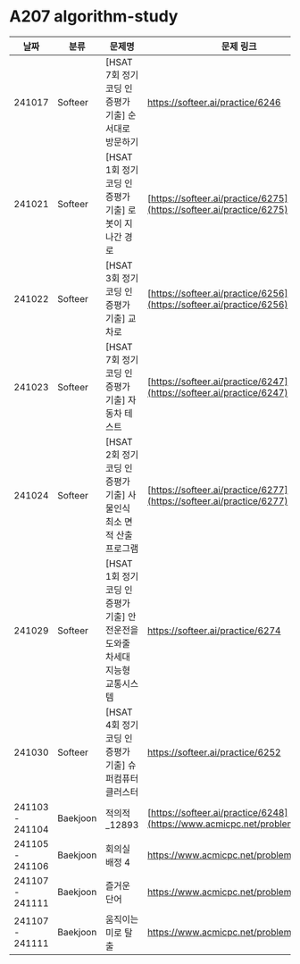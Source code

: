 # A207 algorithm-study


| **날짜** | **분류**     | **문제명**          | **문제 링크**                                         | 
| -------- | ---------------- | ----------- | ----------------------------------------------------- | 
| 241017  |  Softeer |     [HSAT 7회 정기 코딩 인증평가 기출] 순서대로 방문하기           |  https://softeer.ai/practice/6246      | 
| 241021  | Softeer |     [HSAT 1회 정기 코딩 인증평가 기출] 로봇이 지나간 경로           |  [https://softeer.ai/practice/6275](https://softeer.ai/practice/6275)      |      
| 241022  |  Softeer |     [HSAT 3회 정기 코딩 인증평가 기출] 교차로          |  [https://softeer.ai/practice/6256](https://softeer.ai/practice/6256)      |      
| 241023  |    Softeer |     [HSAT 7회 정기 코딩 인증평가 기출] 자동차 테스트           |  [https://softeer.ai/practice/6247](https://softeer.ai/practice/6247)      |      
| 241024  |  Softeer |     [HSAT 2회 정기 코딩 인증평가 기출] 사물인식 최소 면적 산출 프로그램           |  [https://softeer.ai/practice/6277](https://softeer.ai/practice/6277)      |      
| 241029  |  Softeer |     [HSAT 1회 정기 코딩 인증평가 기출] 안전운전을 도와줄 차세대 지능형 교통시스템      | https://softeer.ai/practice/6274     | 
| 241030  |  Softeer |     [HSAT 4회 정기 코딩 인증평가 기출] 슈퍼컴퓨터 클러스터           | https://softeer.ai/practice/6252   | 
| 241103 - 241104  |  Baekjoon | 적의적_12893   | [https://softeer.ai/practice/6248](https://www.acmicpc.net/problem/12893)   |
| 241105 - 241106 | Baekjoon | 회의실 배정 4 | https://www.acmicpc.net/problem/19623 |
| 241107 - 241111 | Baekjoon | 즐거운 단어 | https://www.acmicpc.net/problem/2922 |
| 241107 - 241111 | Baekjoon | 움직이는 미로 탈출 | https://www.acmicpc.net/problem/16954 |


